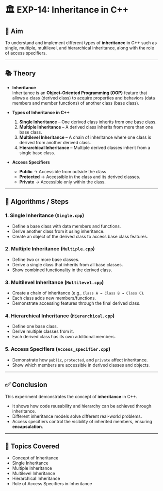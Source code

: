 # 🏛️ EXP-14: Inheritance in C++

## 🎯 Aim

To understand and implement different types of **inheritance** in C++ such as single, multiple, multilevel, and hierarchical inheritance, along with the role of access specifiers.

---

## 📚 Theory

- **Inheritance**  
  Inheritance is an **Object-Oriented Programming (OOP)** feature that allows a class (derived class) to acquire properties and behaviors (data members and member functions) of another class (base class).  

- **Types of Inheritance in C++**  
  1. **Single Inheritance** – One derived class inherits from one base class.  
  2. **Multiple Inheritance** – A derived class inherits from more than one base class.  
  3. **Multilevel Inheritance** – A chain of inheritance where one class is derived from another derived class.  
  4. **Hierarchical Inheritance** – Multiple derived classes inherit from a single base class.  

- **Access Specifiers**  
  - **Public** → Accessible from outside the class.  
  - **Protected** → Accessible in the class and its derived classes.  
  - **Private** → Accessible only within the class.  

---

## 🧮 Algorithms / Steps

### 1. **Single Inheritance (`Single.cpp`)**
- Define a base class with data members and functions.  
- Derive another class from it using inheritance.  
- Create an object of the derived class to access base class features.  

### 2. **Multiple Inheritance (`Multiple.cpp`)**
- Define two or more base classes.  
- Derive a single class that inherits from all base classes.  
- Show combined functionality in the derived class.  

### 3. **Multilevel Inheritance (`Multilevel.cpp`)**
- Create a chain of inheritance (e.g., `Class A → Class B → Class C`).  
- Each class adds new members/functions.  
- Demonstrate accessing features through the final derived class.  

### 4. **Hierarchical Inheritance (`Hierarchical.cpp`)**
- Define one base class.  
- Derive multiple classes from it.  
- Each derived class has its own additional members.  

### 5. **Access Specifiers (`Access_specifier.cpp`)**
- Demonstrate how `public`, `protected`, and `private` affect inheritance.  
- Show which members are accessible in derived classes and objects.  

---

## ✅ Conclusion

This experiment demonstrates the concept of **inheritance** in C++.  
- It shows how code reusability and hierarchy can be achieved through inheritance.  
- Different inheritance models solve different real-world problems.  
- Access specifiers control the visibility of inherited members, ensuring **encapsulation**.  

---

## 🧵 Topics Covered

- Concept of Inheritance  
- Single Inheritance  
- Multiple Inheritance  
- Multilevel Inheritance  
- Hierarchical Inheritance  
- Role of Access Specifiers in Inheritance  
